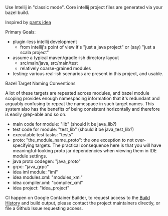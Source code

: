 Use Intellij in "classic mode". Core intellij project files are generated via your bazel build.

Inspired by [pants idea](https://github.com/pantsbuild/pants/blob/d30cca1e0ecb9cc0e1b7e2cd0ff6e7e077e62a52/src/python/pants/backend/project_info/tasks/idea_gen.py)

Primary Goals:
- plugin-less intellij development
  - from intellij's point of view it's "just a java project" or (say) "just a scala project"
- assume a typical maven/gradle-ish directory layout
  - src/main/java, src/main/test
  - relatively coarse-grained modules
- testing: various real-ish scenarios are present in this project, and usable.

Bazel Target Naming Conventions

A lot of these targets are repeated across modules, and bazel module scoping
provides enough namespacing information that it's redundant and arguably
confusing to repeat the namespace in such target names. This system
also has the benefits of being consistent horizontally and therefore
is easily grep-able and so on.

- main code for module: "lib" (should it be java_lib?)
- test code for module: "test_lib" (should it be java_test_lib?)
- executable test tasks: "tests"
- proto: "the_module_name_proto": the one exception to not over-specifying targets. The practical consequence
here is that you will have meaningful-looking proto jar dependencies when viewing them in IDE module settings.
- java proto codegen: "java_proto"
- grpc: "java_grpc"
- idea iml module: "iml"
- idea modules.xml: "modules_xml"
- idea compiler.xml: "compiler_xml"
- idea project: "idea_project"

CI happen on Google Container Builder, to request access to the [Build History](https://console.cloud.google.com/gcr/builds?project=rules-intellij-generate) and build output, please contact the project maintainers directly, or file a Github Issue requesting access.
